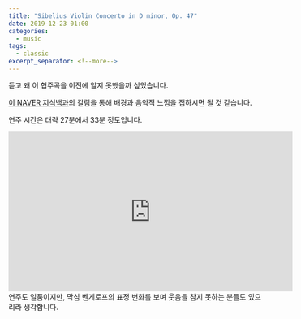 ```yaml
---
title: "Sibelius Violin Concerto in D minor, Op. 47"
date: 2019-12-23 01:00
categories:
  - music
tags:
  - classic
excerpt_separator: <!--more-->
---
```


듣고 왜 이 협주곡을 이전에 알지 못했을까 싶었습니다.

<!--more-->

[이 NAVER 지식백과](https://terms.naver.com/entry.nhn?cid=59000&docId=3571046&categoryId=59000)의 칼럼을 통해
배경과 음악적 느낌을 접하시면 될 것 같습니다.

연주 시간은 대략 27분에서 33분 정도입니다.

<!--[![IMAGE ALT TEXT](http://img.youtube.com/vi/YsbrRAgv1b4/0.jpg)](http://www.youtube.com/watch?v=YsbrRAgv1b4 "Video Title") -->
<iframe width="560" height="315" src="https://www.youtube.com/embed/YsbrRAgv1b4" frameborder="0" allow="accelerometer; autoplay; encrypted-media; gyroscope; picture-in-picture" allowfullscreen></iframe>
<br>
연주도 일품이지만, 막심 벤게로프의 표정 변화를 보며 웃음을 참지 못하는 분들도 있으리라 생각합니다.
